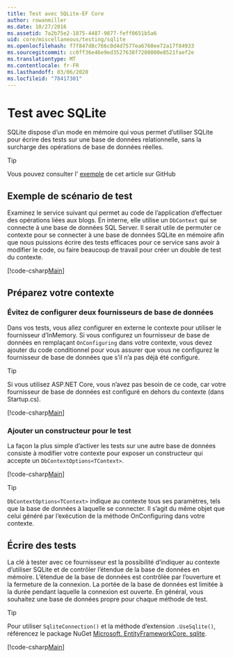 ```yaml
---
title: Test avec SQLite-EF Core
author: rowanmiller
ms.date: 10/27/2016
ms.assetid: 7a2b75e2-1875-4487-9877-feff0651b5a6
uid: core/miscellaneous/testing/sqlite
ms.openlocfilehash: f7f847d8c766c0d4d7577ea6760ee72a17f84933
ms.sourcegitcommit: cc0ff36e46e9ed3527638f7208000e8521faef2e
ms.translationtype: MT
ms.contentlocale: fr-FR
ms.lasthandoff: 03/06/2020
ms.locfileid: "78417301"
---
```

# <a name="testing-with-sqlite"></a>Test avec SQLite

SQLite dispose d’un mode en mémoire qui vous permet d’utiliser SQLite pour écrire des tests sur une base de données relationnelle, sans la surcharge des opérations de base de données réelles.

> [!TIP]  
> Vous pouvez consulter l' [exemple](https://github.com/dotnet/EntityFramework.Docs/tree/master/samples/core/Miscellaneous/Testing) de cet article sur GitHub

## <a name="example-testing-scenario"></a>Exemple de scénario de test

Examinez le service suivant qui permet au code de l’application d’effectuer des opérations liées aux blogs. En interne, elle utilise un `DbContext` qui se connecte à une base de données SQL Server. Il serait utile de permuter ce contexte pour se connecter à une base de données SQLite en mémoire afin que nous puissions écrire des tests efficaces pour ce service sans avoir à modifier le code, ou faire beaucoup de travail pour créer un double de test du contexte.

[!code-csharp[Main](../../../../samples/core/Miscellaneous/Testing/BusinessLogic/BlogService.cs)]

## <a name="get-your-context-ready"></a>Préparez votre contexte

### <a name="avoid-configuring-two-database-providers"></a>Évitez de configurer deux fournisseurs de base de données

Dans vos tests, vous allez configurer en externe le contexte pour utiliser le fournisseur d’InMemory. Si vous configurez un fournisseur de base de données en remplaçant `OnConfiguring` dans votre contexte, vous devez ajouter du code conditionnel pour vous assurer que vous ne configurez le fournisseur de base de données que s’il n’a pas déjà été configuré.

> [!TIP]  
> Si vous utilisez ASP.NET Core, vous n’avez pas besoin de ce code, car votre fournisseur de base de données est configuré en dehors du contexte (dans Startup.cs).

[!code-csharp[Main](../../../../samples/core/Miscellaneous/Testing/BusinessLogic/BloggingContext.cs#OnConfiguring)]

### <a name="add-a-constructor-for-testing"></a>Ajouter un constructeur pour le test

La façon la plus simple d’activer les tests sur une autre base de données consiste à modifier votre contexte pour exposer un constructeur qui accepte un `DbContextOptions<TContext>`.

[!code-csharp[Main](../../../../samples/core/Miscellaneous/Testing/BusinessLogic/BloggingContext.cs#Constructors)]

> [!TIP]  
> `DbContextOptions<TContext>` indique au contexte tous ses paramètres, tels que la base de données à laquelle se connecter. Il s’agit du même objet que celui généré par l’exécution de la méthode OnConfiguring dans votre contexte.

## <a name="writing-tests"></a>Écrire des tests

La clé à tester avec ce fournisseur est la possibilité d’indiquer au contexte d’utiliser SQLite et de contrôler l’étendue de la base de données en mémoire. L’étendue de la base de données est contrôlée par l’ouverture et la fermeture de la connexion. La portée de la base de données est limitée à la durée pendant laquelle la connexion est ouverte. En général, vous souhaitez une base de données propre pour chaque méthode de test.

>[!TIP]
> Pour utiliser `SqliteConnection()` et la méthode d’extension `.UseSqlite()`, référencez le package NuGet [Microsoft. EntityFrameworkCore. sqlite](https://www.nuget.org/packages/Microsoft.EntityFrameworkCore.Sqlite/).

[!code-csharp[Main](../../../../samples/core/Miscellaneous/Testing/TestProject/SQLite/BlogServiceTests.cs)]
